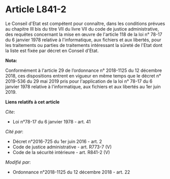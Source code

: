 # Article L841-2

Le Conseil d'Etat est compétent pour connaître, dans les conditions prévues au chapitre III bis du titre VII du livre VII du
code de justice administrative, des requêtes concernant la mise en œuvre de l'article 118 de la loi n° 78-17 du 6 janvier
1978 relative à l'informatique, aux fichiers et aux libertés, pour les traitements ou parties de traitements intéressant la
sûreté de l'Etat dont la liste est fixée par décret en Conseil d'Etat.

**Nota:**

Conformément à l'article 29 de l’ordonnance n° 2018-1125 du 12 décembre 2018, ces dispositions entrent en vigueur en même
temps que le décret n° 2019-536 du 29 mai 2019 pris pour l'application de la loi n° 78-17 du 6 janvier 1978 relative à
l'informatique, aux fichiers et aux libertés au 1er juin 2019.

**Liens relatifs à cet article**

_Cite_:

  - Loi n°78-17 du 6 janvier 1978 - art. 41

_Cité par_:

  - Décret n°2016-725 du 1er juin 2016 - art. 2
  - Code de justice administrative - art. R773-7 (V)
  - Code de la sécurité intérieure - art. R841-2 (V)

_Modifié par_:

  - Ordonnance n°2018-1125 du 12 décembre 2018 - art. 22
